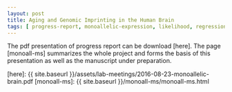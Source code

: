 ```yaml
---
layout: post
title: Aging and Genomic Imprinting in the Human Brain
tags: [ progress-report, monoallelic-expression, likelihood, regression, modeling ]
---
```


The pdf presentation of progress report can be download [here].  The page [monoall-ms] summarizes the whole project and forms the basis of this presentation as well as the manuscript under preparation.


[here]: {{ site.baseurl }}/assets/lab-meetings/2016-08-23-monoallelic-brain.pdf
[monoall-ms]: {{ site.baseurl }}/monoall-ms/monoall-ms.html
